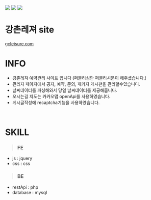 
<div>
  <img src="https://img.shields.io/github/stars/oktrees/gcleisure"/>
  <img src="https://img.shields.io/github/issues/oktrees/gcleisure"/>
  <img src="https://hits.seeyoufarm.com/api/count/incr/badge.svg?url=https%3A%2F%2Fgithub.com%2Foktrees%2Fgcleisure&count_bg=%2379C83D&title_bg=%23555555&icon=&icon_color=%23E7E7E7&title=hits&edge_flat=false"/>
</div>

# 강촌레져 site  

<a href="https://gcleisure.com/">gcleisure.com</a><br/>

# INFO

* 강촌레져 예약관리 사이트 입니다 (퍼블리싱만 퍼블리셔분이 해주셨습니다.)<br/>
* 관리자 페이지에서 공지, 예약, 문의, 패키지 게시판을 관리할수있습니다.
* 날씨데이터를 파싱해와서 당일 날씨데이터를 제공해줍니다.
* 오시는길 지도는 카카오맵 openApi를 사용하였습니다.
* 게시글작성에 recaptcha기능을 사용하였습니다. <br/>
<br/>


# SKILL

> ### FE 
* js : jquery
* css : css

> ### BE
* restApi : php
* database : mysql
<br/>
